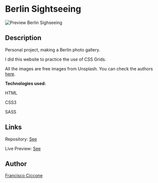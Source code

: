# Berlin Sightseeing

![Preview Berlin Sighseeing](https://user-images.githubusercontent.com/82279535/128600063-a0766011-d847-4fff-ab57-90f78a9f2b47.PNG)

## Description

Personal project, making a Berlin photo gallery.

I did this website to practice the use of CSS Grids.

All the images are free images from Unsplash. You can check the authors [here](https://unsplash.com/s/photos/berlin).

<b>Technologies used:</b>

HTML

CSS3

SASS

## Links

Repository: [See](https://github.com/franciccone/berlin-sightseeing)

Live Preview: [See](https://franciccone.github.io/berlin-sightseeing/)

## Author

[Francisco Ciccone](https://github.com/franciccone)

